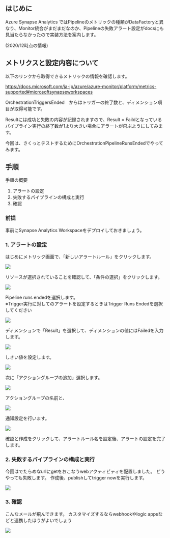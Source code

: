 ## はじめに

Azure Synapse Analytics ではPipelineのメトリックの種類がDataFactoryと異なり、Monitor統合がまだまだなのか、Pipelineの失敗アラート設定がdocsにも見当たらなかったので実装方法を案内します。

(2020/12時点の情報)


## メトリクスと設定内容について

以下のリンクから取得できるメトリックの情報を確認します。

https://docs.microsoft.com/ja-jp/azure/azure-monitor/platform/metrics-supported#microsoftsynapseworkspaces

OrchestrationTriggersEnded　からはトリガーの終了数と、ディメンション項目が取得可能です。

Resultには成功と失敗の内容が記録されますので、Result = Faildとなっているパイプライン実行の終了数が1より大きい場合にアラートが飛ぶようにしてみます。

今回は、さくっとテストするためにOrchestrationPipelineRunsEndedでやってみます。

## 手順
手順の概要

1. アラートの設定
2. 失敗するパイプラインの構成と実行
3. 確認

### 前提

事前にSynapse Analytics Workspaceをデプロイしておきましょう。




### 1. アラートの設定

はじめにメトリック画面で、「新しいアラートルール」をクリックします。

![](.media/1.png)


リソースが選択されていることを確認して、「条件の選択」をクリックします。

![](.media/2.png)


Pipeline runs endedを選択します。  
※Trigger実行に対してのアラートを設定するときはTrigger Runs Endedを選択してください

![](.media/3.png)

ディメンションで「Result」を選択して、ディメンションの値にはFailedを入力します。

![](.media/スクリーンショット%202020-12-23%20211358.png)

しきい値を設定します。

![](.media/5.png)

次に「アクショングループの追加」選択します。

![](.media/6.png)

アクショングループの名前と、

![](.media/7.png)

通知設定を行います。

![](.media/8.png)

確認と作成をクリックして、アラートルール名を設定後、アラートの設定を完了します。

### 2. 失敗するパイプラインの構成と実行

今回はでたらめなurlにgetをおこなうwebアクティビティを配置しました。
どうやっても失敗します。
作成後、publishしてtrigger nowを実行します。

![](.media/9.png)

### 3. 確認

こんなメールが飛んできます。
カスタマイズするならwebhookやlogic appsなどと連携したほうがよいでしょう

![](.media/10.png)